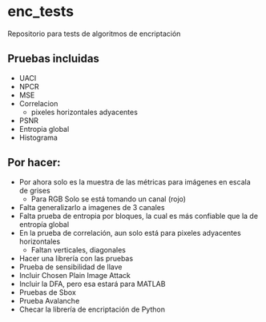 # enc_tests
Repositorio para tests de algoritmos de encriptación

## Pruebas incluidas
- UACI
- NPCR
- MSE
- Correlacion
  - pixeles horizontales adyacentes
- PSNR
- Entropia global
- Histograma

## Por hacer:
- Por ahora solo es la muestra de las métricas para imágenes en escala de grises
  - Para RGB Solo se está tomando un canal (rojo)
- Falta generalizarlo a imagenes de 3 canales
- Falta prueba de entropia por bloques, la cual es más confiable que la de entropía global
- En la  prueba de correlación, aun solo está para pixeles adyacentes horizontales  
  - Faltan verticales, diagonales
- Hacer una librería con las pruebas
- Prueba de sensibilidad de llave
- Incluir Chosen Plain Image Attack
- Incluir la DFA, pero esa estará para MATLAB
- Pruebas de Sbox
- Prueba Avalanche
- Checar la librería de encriptación de Python
